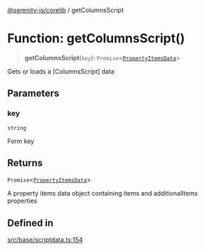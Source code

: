 [@serenity-is/corelib](../README.md) / getColumnsScript

# Function: getColumnsScript()

> **getColumnsScript**(`key`): `Promise`\<[`PropertyItemsData`](../interfaces/PropertyItemsData.md)\>

Gets or loads a [ColumnsScript] data

## Parameters

### key

`string`

Form key

## Returns

`Promise`\<[`PropertyItemsData`](../interfaces/PropertyItemsData.md)\>

A property items data object containing items and additionalItems properties

## Defined in

[src/base/scriptdata.ts:154](https://github.com/serenity-is/serenity/blob/master/packages/corelib/src/base/scriptdata.ts#L154)
